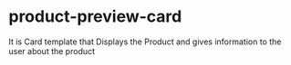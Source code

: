 # product-preview-card
 It is Card template that Displays the Product  and gives information to the user about the product

